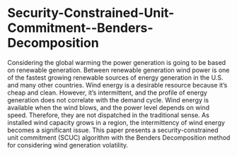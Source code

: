 # Security-Constrained-Unit-Commitment--Benders-Decomposition
Considering the global warming the power generation is going to be based on renewable generation. Between renewable generation wind power is one of the fastest growing renewable sources of energy generation in the U.S. and many other countries. Wind energy is a desirable resource because it’s cheap and clean. However, it’s intermittent, and the profile of energy generation does not correlate with the demand cycle. Wind energy is available when the wind blows, and the power level depends on wind speed. Therefore, they are not dispatched in the traditional sense. As installed wind capacity grows in a region, the intermittency of wind energy becomes a significant issue. This paper presents a security-constrained unit commitment (SCUC) algorithm with the Benders Decomposition method for considering wind generation volatility. 
